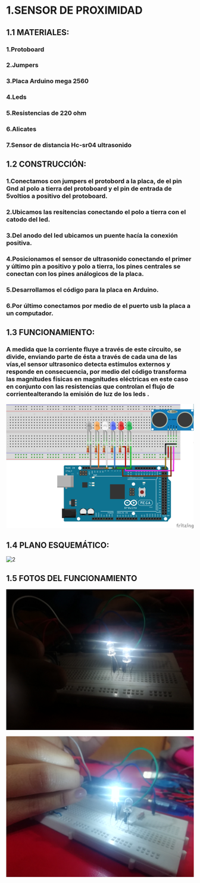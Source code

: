 # 1.SENSOR DE PROXIMIDAD 

## 1.1 MATERIALES:

### 1.Protoboard 

### 2.Jumpers 

### 3.Placa Arduino mega 2560

### 4.Leds

### 5.Resistencias de 220 ohm

### 6.Alicates 

### 7.Sensor de distancia Hc-sr04 ultrasonido


## 1.2 CONSTRUCCIÓN:

### 1.Conectamos con jumpers el protobord a la placa, de el pin Gnd al polo a tierra del protoboard  y el pin de entrada de 5voltios a positivo del protoboard.

### 2.Ubicamos las resitencias conectando  el polo a tierra con el catodo del  led.

### 3.Del anodo del led ubicamos un puente hacía la conexión positiva.

### 4.Posicionamos el sensor de ultrasonido conectando el primer y último pin a positivo y polo a tierra, los pines centrales se conectan con los pines análogicos de la placa.

### 5.Desarrollamos el código para la placa en Arduino.

### 6.Por último conectamos por medio de el puerto usb la placa a un computador.

## 1.3 FUNCIONAMIENTO:

### A medida que la corriente fluye a través de este circuito, se divide, enviando parte de ésta a través de cada una de las vías,el sensor ultrasonico detecta estímulos externos y responde en consecuencia, por medio del código transforma las magnitudes físicas en magnitudes eléctricas en este caso en conjunto con las resistencias que controlan el flujo de corrientealterando la emisión de luz de los leds .
![1](https://github.com/valeria1178/1.PROYECTO-/blob/master/imagenes/Untitled%20Sketch_bb.png)

## 1.4 PLANO ESQUEMÁTICO:
![2](https://github.com/valeria1178/1.PROYECTO-/blob/master/imagenes/Untitled%20Sketch_esquem%C3%A1tico.png%202.png)

## 1.5 FOTOS DEL FUNCIONAMIENTO

![3](https://github.com/valeria1178/1.PROYECTO-/blob/master/imagenes/IMG_20190221_160341.jpg)

![4](https://github.com/valeria1178/1.PROYECTO-/blob/master/imagenes/IMG_20190221_160404.jpg)
